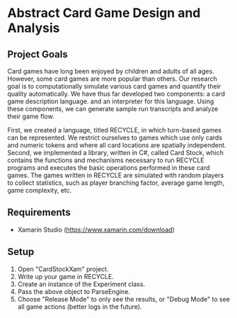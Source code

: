 # Abstract Card Game Design and Analysis

## Project Goals

Card games have long been enjoyed by children and adults of all ages. However, some card games are more
popular than others. Our research goal is to computationally simulate various card games and quantify
their quality automatically. We have thus far developed two components: a card
game description language. and an interpreter for this language. Using these
components, we can generate sample run transcripts and analyze their game flow. 

First, we created a language, titled RECYCLE, in which turn-based games can be represented. We restrict
ourselves to games which use only cards and numeric tokens and where all card locations are spatially independent.
Second, we implemented a library, written in C#, called Card Stock, which contains the functions and
mechanisms necessary to run RECYCLE programs and executes the basic operations performed in these card
games. The games written in RECYCLE are simulated with random players to collect statistics, such as player
branching factor, average game length, game complexity, etc.

## Requirements

* Xamarin Studio (https://www.xamarin.com/download)

## Setup

1. Open "CardStockXam" project.
2. Write up your game in RECYCLE.
3. Create an instance of the Experiment class.
4. Pass the above object to ParseEngine.
5. Choose "Release Mode" to only see the results, or "Debug Mode" to see all game actions (better logs in the future).
